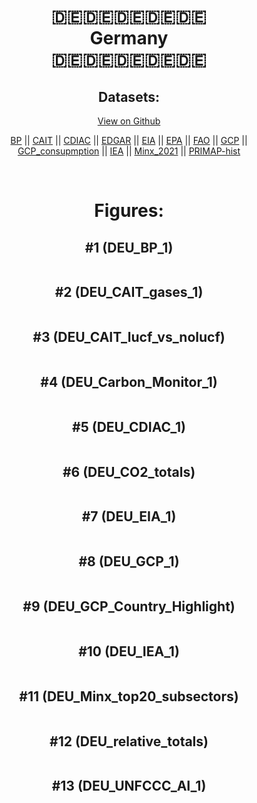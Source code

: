 
<center>
<h1 align="center">
🇩🇪🇩🇪🇩🇪🇩🇪🇩🇪
<br>
Germany
<br>
🇩🇪🇩🇪🇩🇪🇩🇪🇩🇪
</h1>
<h2>Datasets:</h2>
<p><a href="https://github.com/dquintani/GreenhouseData/tree/master/country_data/DEU_Germany/data">View on Github</a>
<br></p><p><a href="data/DEU_BP.csv">BP</a> || <a href="data/DEU_CAIT.csv">CAIT</a> || <a href="data/DEU_CDIAC.csv">CDIAC</a> || <a href="data/DEU_EDGAR.csv">EDGAR</a> || <a href="data/DEU_EIA.csv">EIA</a> || <a href="data/DEU_EPA.csv">EPA</a> || <a href="data/DEU_FAO.csv">FAO</a> || <a href="data/DEU_GCP.csv">GCP</a> || <a href="data/DEU_GCP_consupmption.csv">GCP_consupmption</a> || <a href="data/DEU_IEA.csv">IEA</a> || <a href="data/DEU_Minx_2021.csv">Minx_2021</a> || <a href="data/DEU_PRIMAP-hist.csv">PRIMAP-hist</a></p><p><br></p>
<h1>Figures:</h1><h2>#1 (DEU_BP_1)</h2>
<p><img alt="" src="figures/DEU_BP_1.png" /></p><h2>#2 (DEU_CAIT_gases_1)</h2>
<p><img alt="" src="figures/DEU_CAIT_gases_1.png" /></p><h2>#3 (DEU_CAIT_lucf_vs_nolucf)</h2>
<p><img alt="" src="figures/DEU_CAIT_lucf_vs_nolucf.png" /></p><h2>#4 (DEU_Carbon_Monitor_1)</h2>
<p><img alt="" src="figures/DEU_Carbon_Monitor_1.png" /></p><h2>#5 (DEU_CDIAC_1)</h2>
<p><img alt="" src="figures/DEU_CDIAC_1.png" /></p><h2>#6 (DEU_CO2_totals)</h2>
<p><img alt="" src="figures/DEU_CO2_totals.png" /></p><h2>#7 (DEU_EIA_1)</h2>
<p><img alt="" src="figures/DEU_EIA_1.png" /></p><h2>#8 (DEU_GCP_1)</h2>
<p><img alt="" src="figures/DEU_GCP_1.png" /></p><h2>#9 (DEU_GCP_Country_Highlight)</h2>
<p><img alt="" src="figures/DEU_GCP_Country_Highlight.png" /></p><h2>#10 (DEU_IEA_1)</h2>
<p><img alt="" src="figures/DEU_IEA_1.png" /></p><h2>#11 (DEU_Minx_top20_subsectors)</h2>
<p><img alt="" src="figures/DEU_Minx_top20_subsectors.png" /></p><h2>#12 (DEU_relative_totals)</h2>
<p><img alt="" src="figures/DEU_relative_totals.png" /></p><h2>#13 (DEU_UNFCCC_AI_1)</h2>
<p><img alt="" src="figures/DEU_UNFCCC_AI_1.png" /></p>